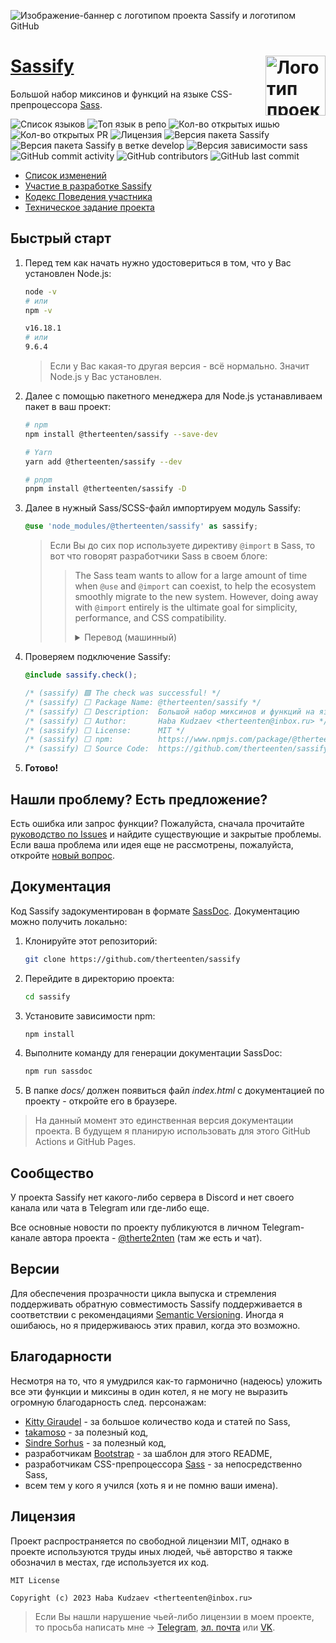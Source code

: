![Изображение-баннер с логотипом проекта Sassify и логотипом GitHub](https://github.com/therteenten/sassify/blob/main/.github/images/sassify_banner_github.png?raw=true)

<img src="https://github.com/therteenten/sassify/blob/main/.github/images/sassify_logo_round.png?raw=true" width="96" height="96" align="right" alt="Логотип проекта Sassify"> [Sassify](https://github.com/therteenten/sassify.git)
===

Большой набор миксинов и функций на языке CSS-препроцессора [Sass](https://github.com/sass).

![Список языков](https://img.shields.io/github/languages/count/therteenten/sassify?color=%23ff0056)
![Топ язык в репо](https://img.shields.io/github/languages/top/therteenten/sassify?color=%23ff0056)
![Кол-во открытых ишью](https://img.shields.io/github/issues-raw/therteenten/sassify)
![Кол-во открытых PR](https://img.shields.io/github/issues-pr-raw/therteenten/sassify)
![Лицензия](https://img.shields.io/github/license/therteenten/sassify)
![Версия пакета Sassify](https://img.shields.io/github/package-json/v/therteenten/sassify)
![Версия пакета Sassify в ветке develop](https://img.shields.io/github/package-json/v/therteenten/sassify/develop)
![Версия зависимости `sass`](https://img.shields.io/github/package-json/dependency-version/therteenten/sassify/dev/sass/develop?color=%23d94390)
![GitHub commit activity](https://img.shields.io/github/commit-activity/m/therteenten/sassify)
![GitHub contributors](https://img.shields.io/github/contributors/therteenten/sassify)
![GitHub last commit](https://img.shields.io/github/last-commit/therteenten/sassify)

- [Список изменений](./CHANGELOG.md)
- [Участие в разработке Sassify](./CONTRIBUTING.md)
- [Кодекс Поведения участника](./CODE_OF_CONDUCT.md)
- [Техническое задание проекта](.docs/technical-specification.md)

## Быстрый старт
1. Перед тем как начать нужно удостовериться в том, что у Вас установлен Node.js:

	```sh
	node -v
	# или
	npm -v
	```
	```sh
	v16.18.1
	# или
	9.6.4
	```

	> Если у Вас какая-то другая версия - всё нормально. Значит Node.js у Вас установлен.

2. Далее с помощью пакетного менеджера для Node.js устанавливаем пакет в ваш проект:

	```sh
	# npm
	npm install @therteenten/sassify --save-dev
	```
	```sh
	# Yarn
	yarn add @therteenten/sassify --dev
	```
	```sh
	# pnpm
	pnpm install @therteenten/sassify -D
	```

3. Далее в нужный Sass/SCSS-файл импортируем модуль Sassify:

	```scss
	@use 'node_modules/@therteenten/sassify' as sassify;
	```

	> Если Вы до сих пор используете директиву `@import` в Sass, то вот что говорят разработчики Sass в своем блоге:
	>
	> > The Sass team wants to allow for a large amount of time when `@use` and `@import` can coexist, to help the ecosystem smoothly migrate to the new system. However, doing away with `@import` entirely is the ultimate goal for simplicity, performance, and CSS compatibility.
	> > <details><summary>Перевод (машинный)</summary><br><p>Команда Sass хочет предусмотреть большое количество времени, когда <code>@use</code>  и <code>@import</code> могут сосуществовать, чтобы помочь экосистеме плавно перейти на новую систему. Однако полный отказ от <code>@import</code> является конечной целью для простоты, производительности и совместимости с CSS.</p></details>

4. Проверяем подключение Sassify:

	```scss
	@include sassify.check();
	```
	```css
	/* (sassify) 🟩 The check was successful! */
	/* (sassify) ⬜ Package Name: @therteenten/sassify */
	/* (sassify) ⬜ Description:  Большой набор миксинов и функций на языке CSS-препроцессора Sass */
	/* (sassify) ⬜ Author:       Haba Kudzaev <therteenten@inbox.ru> */
	/* (sassify) ⬜ License:      MIT */
	/* (sassify) ⬜ npm:          https://www.npmjs.com/package/@therteenten/sassify */
	/* (sassify) ⬜ Source Code:  https://github.com/therteenten/sassify */
	```

5. **Готово!**

## Нашли проблему? Есть предложение?
Есть ошибка или запрос функции? Пожалуйста, сначала прочитайте [руководство по Issues][sassify-github-contributing-issues] и найдите существующие и закрытые проблемы. Если ваша проблема или идея еще не рассмотрены, пожалуйста, откройте [новый вопрос][sassify-github-new-issue].

## Документация
Код Sassify задокументирован в формате [SassDoc][sassdoc-site]. Документацию можно получить локально:

1. Клонируйте этот репозиторий:

	```sh
	git clone https://github.com/therteenten/sassify
	```

2. Перейдите в директорию проекта:

	```sh
	cd sassify
	```

3. Установите зависимости npm:

	```sh
	npm install
	```

4. Выполните команду для генерации документации SassDoc:

	```sh
	npm run sassdoc
	```

5. В папке _docs/_ должен появиться файл _index.html_ с документацией по проекту - откройте его в браузере.

> На данный момент это единственная версия документации проекта. В будущем я планирую использовать для этого GitHub Actions и GitHub Pages.

## Сообщество
У проекта Sassify нет какого-либо сервера в Discord и нет своего канала или чата в Telegram или где-либо еще.

Все основные новости по проекту публикуются в личном Telegram-канале автора проекта - [@therte2nten][sassify-telegram] (там же есть и чат).

## Версии
Для обеспечения прозрачности цикла выпуска и стремления поддерживать обратную совместимость Sassify поддерживается в соответствии с рекомендациями [Semantic Versioning][semver-site]. Иногда я ошибаюсь, но я придерживаюсь этих правил, когда это возможно.

## Благодарности
Несмотря на то, что я умудрился как-то гармонично (надеюсь) уложить все эти функции и миксины в один котел, я не могу не выразить огромную благодарность след. персонажам:
- [Kitty Giraudel][github-user-KittyGiraudel] - за большое количество кода и статей по Sass,
- [takamoso][github-user-takamoso] - за полезный код,
- [Sindre Sorhus][github-user-sindresorhus] - за полезный код,
- разработчикам [Bootstrap][github-repo-bootstrap] - за шаблон для этого README,
- разработчикам CSS-препроцессора [Sass][sass-site] - за непосредственно Sass,
- всем тем у кого я учился (хоть я и не помню ваши имена).

## Лицензия
Проект распространяется по свободной лицензии MIT, однако в проекте используются труды иных людей, чьё авторство я также обозначил в местах, где используется их код.

```
MIT License

Copyright (c) 2023 Haba Kudzaev <therteenten@inbox.ru>
```

> Если Вы нашли нарушение чьей-либо лицензии в моем проекте, то просьба написать мне → [Telegram][therteenten-telegram], [эл. почта][therteenten-email] или [VK][therteenten-vk].

<!-- ! -->
[sass-site]: https://sass-lang.com/
[github-repo-bootstrap]: https://github.com/twbs/bootstrap
[github-user-KittyGiraudel]: https://github.com/KittyGiraudel
[github-user-takamoso]: https://github.com/takamoso
[github-user-sindresorhus]: https://github.com/sindresorhus
[semver-site]: https://semver.org/
[sassdoc-site]: http://sassdoc.com/
[sassify-github-new-issue]: https://github.com/therteenten/sassify/issues/new/choose
[sassify-github-contributing-issues]: https://github.com/therteenten/sassify/blob/main/CONTRIBUTING.md#%D0%BF%D1%80%D0%BE%D0%B1%D0%BB%D0%B5%D0%BC%D1%8B-%D0%B8-%D1%8F%D1%80%D0%BB%D1%8B%D0%BA%D0%B8
[sassify-telegram]: https://t.me/therte2nten
[therteenten-vk]: https://vk.com/therteenten
[therteenten-telegram]: https://t.me/therteenten
[therteenten-email]: mailto:therteenten@inbox.ru
<!-- ! -->
